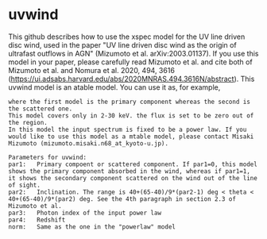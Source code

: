 # uvwind
This github describes how to use the xspec model for the UV line driven disc wind, used in the paper "UV line driven disc wind as the origin of ultrafast outflows in AGN" (Mizumoto et al. arXiv:2003.01137). If you use this model in your paper, please carefully read Mizumoto et al. and cite both of Mizumoto et al. and Nomura et al. 2020, 494, 3616 (https://ui.adsabs.harvard.edu/abs/2020MNRAS.494.3616N/abstract).
This uvwind model is an atable model. You can use it as, for example, 
~~~model atable{uvwind.fits}+atable{uvwind.fits}~~~
where the first model is the primary component whereas the second is the scattered one.
This model covers only in 2-30 keV. the flux is set to be zero out of the region.
In this model the input spectrum is fixed to be a power law. If you would like to use this model as a mtable model, please contact Misaki Mizumoto (mizumoto.misaki.n68_at_kyoto-u.jp).

Parameters for uvwind:
par1:   Primary compoent or scattered component. If par1=0, this model shows the primary component absorbed in the wind, whereas if par1=1, it shows the secondary component scattered on the wind out of the line of sight.
par2:   Inclination. The range is 40+(65-40)/9*(par2-1) deg < theta < 40+(65-40)/9*(par2) deg. See the 4th paragraph in section 2.3 of Mizumoto et al.
par3:   Photon index of the input power law
par4:   Redshift
norm:   Same as the one in the "powerlaw" model
